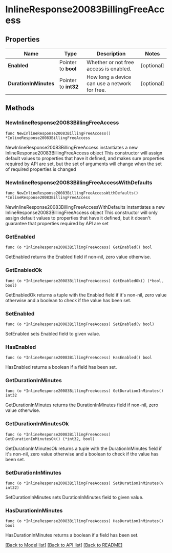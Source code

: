 # InlineResponse20083BillingFreeAccess

## Properties

Name | Type | Description | Notes
------------ | ------------- | ------------- | -------------
**Enabled** | Pointer to **bool** | Whether or not free access is enabled. | [optional] 
**DurationInMinutes** | Pointer to **int32** | How long a device can use a network for free. | [optional] 

## Methods

### NewInlineResponse20083BillingFreeAccess

`func NewInlineResponse20083BillingFreeAccess() *InlineResponse20083BillingFreeAccess`

NewInlineResponse20083BillingFreeAccess instantiates a new InlineResponse20083BillingFreeAccess object
This constructor will assign default values to properties that have it defined,
and makes sure properties required by API are set, but the set of arguments
will change when the set of required properties is changed

### NewInlineResponse20083BillingFreeAccessWithDefaults

`func NewInlineResponse20083BillingFreeAccessWithDefaults() *InlineResponse20083BillingFreeAccess`

NewInlineResponse20083BillingFreeAccessWithDefaults instantiates a new InlineResponse20083BillingFreeAccess object
This constructor will only assign default values to properties that have it defined,
but it doesn't guarantee that properties required by API are set

### GetEnabled

`func (o *InlineResponse20083BillingFreeAccess) GetEnabled() bool`

GetEnabled returns the Enabled field if non-nil, zero value otherwise.

### GetEnabledOk

`func (o *InlineResponse20083BillingFreeAccess) GetEnabledOk() (*bool, bool)`

GetEnabledOk returns a tuple with the Enabled field if it's non-nil, zero value otherwise
and a boolean to check if the value has been set.

### SetEnabled

`func (o *InlineResponse20083BillingFreeAccess) SetEnabled(v bool)`

SetEnabled sets Enabled field to given value.

### HasEnabled

`func (o *InlineResponse20083BillingFreeAccess) HasEnabled() bool`

HasEnabled returns a boolean if a field has been set.

### GetDurationInMinutes

`func (o *InlineResponse20083BillingFreeAccess) GetDurationInMinutes() int32`

GetDurationInMinutes returns the DurationInMinutes field if non-nil, zero value otherwise.

### GetDurationInMinutesOk

`func (o *InlineResponse20083BillingFreeAccess) GetDurationInMinutesOk() (*int32, bool)`

GetDurationInMinutesOk returns a tuple with the DurationInMinutes field if it's non-nil, zero value otherwise
and a boolean to check if the value has been set.

### SetDurationInMinutes

`func (o *InlineResponse20083BillingFreeAccess) SetDurationInMinutes(v int32)`

SetDurationInMinutes sets DurationInMinutes field to given value.

### HasDurationInMinutes

`func (o *InlineResponse20083BillingFreeAccess) HasDurationInMinutes() bool`

HasDurationInMinutes returns a boolean if a field has been set.


[[Back to Model list]](../README.md#documentation-for-models) [[Back to API list]](../README.md#documentation-for-api-endpoints) [[Back to README]](../README.md)


